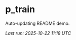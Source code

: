 # p_train

Auto-updating README demo.

<!--START_SECTION:status-->
_Last run: 2025-10-22 11:18 UTC_
<!--END_SECTION:status-->


















































































































































































































































































































































































































































































































































































































































































































































































































































































































































































































































































































































































































































































































































































































































































